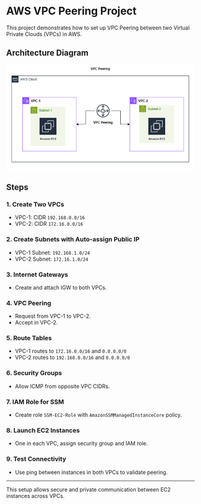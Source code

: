 # AWS VPC Peering Project

This project demonstrates how to set up VPC Peering between two Virtual Private Clouds (VPCs) in AWS.

## Architecture Diagram
![VPC Peering](VPC-Peering.drawio.png)

## Steps

### 1. Create Two VPCs
- VPC-1: CIDR `192.168.0.0/16`
- VPC-2: CIDR `172.16.0.0/16`

### 2. Create Subnets with Auto-assign Public IP
- VPC-1 Subnet: `192.168.1.0/24`
- VPC-2 Subnet: `172.16.1.0/24`

### 3. Internet Gateways
- Create and attach IGW to both VPCs.

### 4. VPC Peering
- Request from VPC-1 to VPC-2.
- Accept in VPC-2.

### 5. Route Tables
- VPC-1 routes to `172.16.0.0/16` and `0.0.0.0/0`
- VPC-2 routes to `192.168.0.0/16` and `0.0.0.0/0`

### 6. Security Groups
- Allow ICMP from opposite VPC CIDRs.

### 7. IAM Role for SSM
- Create role `SSM-EC2-Role` with `AmazonSSMManagedInstanceCore` policy.

### 8. Launch EC2 Instances
- One in each VPC, assign security group and IAM role.

### 9. Test Connectivity
- Use ping between instances in both VPCs to validate peering.

---

This setup allows secure and private communication between EC2 instances across VPCs.
